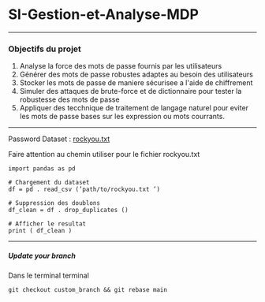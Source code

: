 # SI-Gestion-et-Analyse-MDP
---
### Objectifs du projet

1. Analyse la force des mots de passe fournis par les utilisateurs
2. Générer des mots de passe robustes adaptes au besoin des utilisateurs
3. Stocker les mots de passe de maniere sécurisee a l'aide de chiffrement
4. Simuler des attaques de brute-force et de dictionnaire pour tester la robustesse des mots de passe
5. Appliquer des tecchnique de traitement de langage naturel pour eviter les mots de passe bases sur les expression ou mots courrants.
---

Password Dataset : [rockyou.txt](https://www.kaggle.com/datasets/wjburns/common-password-list-rockyoutxt?resource=download)

Faire attention au chemin utiliser pour le fichier rockyou.txt

```
import pandas as pd

# Chargement du dataset
df = pd . read_csv (’path/to/rockyou.txt ’)

# Suppression des doublons
df_clean = df . drop_duplicates ()

# Afficher le resultat
print ( df_clean )
```
---

##### Update your branch
Dans le terminal terminal

```
git checkout custom_branch && git rebase main
```
